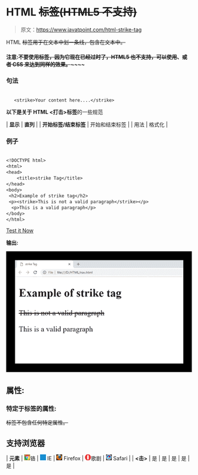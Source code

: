 # HTML ~~标签(HTML5 不支持)~~

> 原文：<https://www.javatpoint.com/html-strike-tag>

HTML ~~标签用于在文本中划一条线，包含在文本中。~~

#### 注意:不要使用~~标签，因为它现在已经过时了，HTML5 也不支持，可以使用~~、~~或者 CSS 来达到同样的效果。~~~~~~

### 句法

```

   <strike>Your content here....</strike>

```

**以下是关于 HTML <打击>标签**的一些规范

| **显示** | **直列** |
| **开始标签/结束标签** | 开始和结束标签 |
| 用法 | 格式化 |

### 例子

```

<!DOCTYPE html>
<html>
<head>
	<title>strike Tag</title>
</head>
<body>
 <h2>Example of strike tag</h2>
 <p><strike>This is not a valid paragraph</strike></p>
  <p>This is a valid paragraph</p>
</body>
</html>

```

[Test it Now](https://www.javatpoint.com/oprweb/test.jsp?filename=htmlstriketag)

**输出:**

![HTML strike tag](img/7e3a1e32fb7e3f6e3eb7ccb2ff055257.png)

## 属性:

### 特定于标签的属性:

~~标签不包含任何特定属性。~~

## 支持浏览器

| **元素** | ![chrome browser](img/4fbdc93dc2016c5049ed108e7318df19.png)铬 | ![ie browser](img/83dd23df1fe8373fd5bf054b2c1dd88b.png) IE | ![firefox browser](img/4f001fff393888a8a807ed29b28145d1.png) Firefox | ![opera browser](img/6cad4a592cc69a052056a0577b4aac65.png)歌剧 | ![safari browser](img/a0f6a9711a92203c5dc5c127fe9c9fca.png) Safari |
| **<击>** | 是 | 是 | 是 | 是 | 是 |